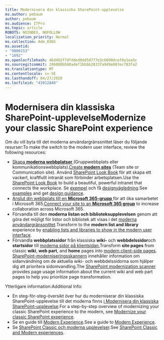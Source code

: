 ```yaml
---
title: Modernisera din klassiska SharePoint-upplevelse
ms.author: pebaum
author: pebaum
ms.audience: ITPro
ms.topic: article
ROBOTS: NOINDEX, NOFOLLOW
localization_priority: Normal
ms.collection: Adm_O365
ms.assetid:
- "9000153"
- "1692"
ms.openlocfilehash: 46d482f7dfdded0dd5d777e3c6890dcef0a1ea5c
ms.sourcegitcommit: 286000b588adef1bbbb28337a9d9e087ec783fa2
ms.translationtype: MT
ms.contentlocale: sv-SE
ms.lasthandoff: 04/27/2020
ms.locfileid: "43912840"
---
```

# <a name="modernize-your-classic-sharepoint-experience"></a><span data-ttu-id="cf52a-102">Modernisera din klassiska SharePoint-upplevelse</span><span class="sxs-lookup"><span data-stu-id="cf52a-102">Modernize your classic SharePoint experience</span></span>

<span data-ttu-id="cf52a-103">Om du vill byta till det moderna användargränssnittet läser du följande resurser:</span><span class="sxs-lookup"><span data-stu-id="cf52a-103">To make the switch to the modern user interface, review the following resources:</span></span>

- <span data-ttu-id="cf52a-104">[Skapa **moderna webbplatser** ](https://support.office.com/article/create-a-team-site-in-sharepoint-ef10c1e7-15f3-42a3-98aa-b5972711777d) (Gruppwebbplats eller kommunikationswebbplats).</span><span class="sxs-lookup"><span data-stu-id="cf52a-104">[Create **modern sites**](https://support.office.com/article/create-a-team-site-in-sharepoint-ef10c1e7-15f3-42a3-98aa-b5972711777d) (Team site or Communication site).</span></span> <span data-ttu-id="cf52a-105">Använd [SharePoint Look Book](https://lookbook.microsoft.com/assets/SharePoint_lookbook_2019.pdf) för att skapa ett vackert, kraftfullt intranät som förbinder arbetsplatsen.</span><span class="sxs-lookup"><span data-stu-id="cf52a-105">Use the [SharePoint Look Book](https://lookbook.microsoft.com/assets/SharePoint_lookbook_2019.pdf) to build a beautiful, powerful intranet that connects the workplace.</span></span> <span data-ttu-id="cf52a-106">Se [exempel](https://lookbook.microsoft.com/) och få [designvägledning](https://spdesign.azurewebsites.net/).</span><span class="sxs-lookup"><span data-stu-id="cf52a-106">See [examples](https://lookbook.microsoft.com/) and get [design guidance](https://spdesign.azurewebsites.net/).</span></span>
- <span data-ttu-id="cf52a-107">[Anslut din webbplats till en **Microsoft 365-grupp** ](https://docs.microsoft.com/sharepoint/dev/transform/modernize-connect-to-office365-group) för att öka samarbetet i Microsoft 365.</span><span class="sxs-lookup"><span data-stu-id="cf52a-107">[Connect your site to an **Microsoft 365 group**](https://docs.microsoft.com/sharepoint/dev/transform/modernize-connect-to-office365-group) to increase collaboration across Microsoft 365.</span></span>
- <span data-ttu-id="cf52a-108">Förvandla till den **moderna listan och biblioteksupplevelsen** genom att göra det möjligt för listor och bibliotek att visas i det [moderna användargränssnittet](https://docs.microsoft.com/sharepoint/dev/transform/modernize-userinterface-lists-and-libraries).</span><span class="sxs-lookup"><span data-stu-id="cf52a-108">Transform to the **modern list and library** experience by [enabling lists and libraries to show in the modern user interface](https://docs.microsoft.com/sharepoint/dev/transform/modernize-userinterface-lists-and-libraries).</span></span>
- <span data-ttu-id="cf52a-109">Förvandla **webbplatssidor** från klassiska **wiki-** och **webbdelssidor**och **startsidor** till [moderna sidor på klientsidan.](https://docs.microsoft.com/sharepoint/dev/transform/modernize-userinterface-site-pages)</span><span class="sxs-lookup"><span data-stu-id="cf52a-109">Transform **site pages** from classic **wiki**, **web part**, and **home** pages into [modern client-side pages](https://docs.microsoft.com/sharepoint/dev/transform/modernize-userinterface-site-pages).</span></span> <span data-ttu-id="cf52a-110">[SharePoint-moderniseringsskannern](https://docs.microsoft.com/sharepoint/dev/transform/modernize-scanner) innehåller information om sidanvändning om de aktuella wiki- och webbdelssidorna som hjälper dig att prioritera sidomvandling.</span><span class="sxs-lookup"><span data-stu-id="cf52a-110">The [SharePoint modernization scanner](https://docs.microsoft.com/sharepoint/dev/transform/modernize-scanner) provides page usage information about the current wiki and web part pages to help you prioritize page transformation.</span></span>

<span data-ttu-id="cf52a-111">Ytterligare information:</span><span class="sxs-lookup"><span data-stu-id="cf52a-111">Additional Info:</span></span>

- <span data-ttu-id="cf52a-112">En steg-för-steg-översikt över hur du moderniserar din klassiska SharePoint-upplevelse till det moderna finns [i Modernisera din klassiska SharePoint-upplevelse](https://docs.microsoft.com/sharepoint/dev/transform/modernize-classic-sites).</span><span class="sxs-lookup"><span data-stu-id="cf52a-112">For a step-by-step overview of modernizing your classic SharePoint experience to the modern, see [Modernize your classic SharePoint experience](https://docs.microsoft.com/sharepoint/dev/transform/modernize-classic-sites).</span></span>
- <span data-ttu-id="cf52a-113">Se en guide till [Modern Experience](https://docs.microsoft.com/sharepoint/guide-to-sharepoint-modern-experience).</span><span class="sxs-lookup"><span data-stu-id="cf52a-113">See a guide to [Modern Experience](https://docs.microsoft.com/sharepoint/guide-to-sharepoint-modern-experience).</span></span>
- <span data-ttu-id="cf52a-114">Se [SharePoint Classic och moderna upplevelser](https://support.office.com/article/sharepoint-classic-and-modern-experiences-5725c103-505d-4a6e-9350-300d3ec7d73f).</span><span class="sxs-lookup"><span data-stu-id="cf52a-114">See [SharePoint Classic and Modern experiences](https://support.office.com/article/sharepoint-classic-and-modern-experiences-5725c103-505d-4a6e-9350-300d3ec7d73f).</span></span>
